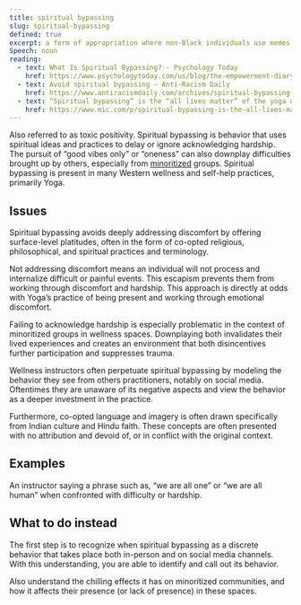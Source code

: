 ```yaml
---
title: spiritual bypassing
slug: spiritual-bypassing
defined: true
excerpt: a form of appropriation where non-Black individuals use memes and imagery featuring Black people and dark-skinned emojis
Speech: noun
reading:
  - text: What Is Spiritual Bypassing? - Psychology Today
    href: https://www.psychologytoday.com/us/blog/the-empowerment-diary/201901/what-is-spiritual-bypassing
  - text: Avoid spiritual bypassing — Anti-Racism Daily
    href: https://www.antiracismdaily.com/archives/spiritual-bypassing-anti-racism-daily
  - text: “Spiritual bypassing” is the “all lives matter” of the yoga world. Don't buy it
    href: https://www.mic.com/p/spiritual-bypassing-is-the-all-lives-matter-of-the-yoga-world-dont-buy-it-27631880
---
```


Also referred to as toxic positivity. Spiritual bypassing is behavior that uses spiritual ideas and practices to delay or ignore acknowledging hardship. The pursuit of “good vibes only” or “oneness” can also downplay difficulties brought up by others, especially from [minoritized](/definitions/minoritised/) groups. Spiritual bypassing is present in many Western wellness and self-help practices, primarily Yoga.

## Issues

Spiritual bypassing avoids deeply addressing discomfort by offering surface-level platitudes, often in the form of co-opted religious, philosophical, and spiritual practices and terminology.

Not addressing discomfort means an individual will not process and internalize difficult or painful events. This escapism prevents them from working through discomfort and hardship. This approach is directly at odds with Yoga’s practice of being present and working through emotional discomfort.

Failing to acknowledge hardship is especially problematic in the context of minoritized groups in wellness spaces. Downplaying both invalidates their lived experiences and creates an environment that both disincentives further participation and suppresses trauma.

Wellness instructors often perpetuate spiritual bypassing by modeling the behavior they see from others practitioners, notably on social media. Oftentimes they are unaware of its negative aspects and view the behavior as a deeper investment in the practice.

Furthermore, co-opted language and imagery is often drawn specifically from Indian culture and Hindu faith. These concepts are often presented with no attribution and devoid of, or in conflict with the original context.

## Examples

An instructor saying a phrase such as, “we are all one” or “we are all human” when confronted with difficulty or hardship.

## What to do instead

The first step is to recognize when spiritual bypassing as a discrete behavior that takes place both in-person and on social media channels. With this understanding, you are able to identify and call out its behavior.

Also understand the chilling effects it has on minoritized communities, and how it affects their presence (or lack of presence) in these spaces.
